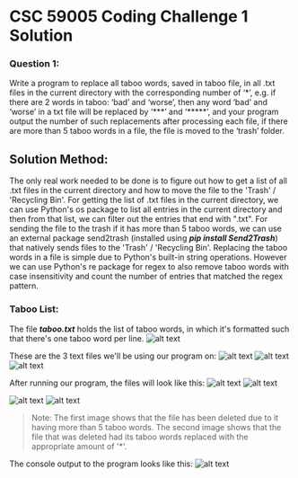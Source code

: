 # CSC 59005 Coding Challenge 1 Solution

### Question 1:
Write a program to replace all taboo words, saved in taboo file, in all .txt files in the current directory with the corresponding number of ‘\*’, e.g. if there are 2 words in taboo: ‘bad’ and ‘worse’, then any word ‘bad’ and ‘worse’ in a txt file will be replaced by ‘\*\*\*’ and ‘\*\*\*\*\*’, and your program output the number of such replacements after processing each file, if there are more than 5 taboo words in a file, the file is moved to the ‘trash’ folder.

## Solution Method:
The only real work needed to be done is to figure out how to get a list of all .txt files in the current directory and how to move the file to the 'Trash' / 'Recycling Bin'. For getting the list of .txt files in the current directory, we can use Python's os package to list all entries in the current directory and then from that list, we can filter out the entries that end with ".txt". For sending the file to the trash if it has more than 5 taboo words, we can use an external package send2trash (installed using ***pip install Send2Trash***) that natively sends files to the 'Trash' / 'Recycling Bin'. Replacing the taboo words in a file is simple due to Python's built-in string operations. However we can use Python's re package for regex to also remove taboo words with case insensitivity and count the number of entries that matched the regex pattern.

### Taboo List:
The file ***taboo.txt*** holds the list of taboo words, in which it's formatted such that there's one taboo word per line.
![alt text](https://github.com/cyanChill/CSC-59005-Code-Challenge-1/blob/main/images/Taboo%20File.PNG "taboo.txt") 

These are the 3 text files we'll be using our program on:
![alt text](https://github.com/cyanChill/CSC-59005-Code-Challenge-1/blob/main/images/Sample%20Input%201.PNG "Sample Input 1") 
![alt text](https://github.com/cyanChill/CSC-59005-Code-Challenge-1/blob/main/images/Sample%20Input%202.PNG "Sample Input 2") 
![alt text](https://github.com/cyanChill/CSC-59005-Code-Challenge-1/blob/main/images/Sample%20Input%203.PNG "Sample Input 3") 

After running our program, the files will look like this:
![alt text](https://github.com/cyanChill/CSC-59005-Code-Challenge-1/blob/main/images/Sample%20Output%201.PNG "Sample Output 1") 
![alt text](https://github.com/cyanChill/CSC-59005-Code-Challenge-1/blob/main/images/Sample%20Output%202.PNG "Sample Output 2") 

![alt text](https://github.com/cyanChill/CSC-59005-Code-Challenge-1/blob/main/images/Sample%20Output%203a.PNG "Sample Output 3a") 
![alt text](https://github.com/cyanChill/CSC-59005-Code-Challenge-1/blob/main/images/Sample%20Output%203b.PNG "Sample Output 3b") 
> Note: The first image shows that the file has been deleted due to it having more than 5 taboo words. The second image shows that the file that was deleted had its taboo words replaced with the appropriate amount of '*'.

The console output to the program looks like this:
![alt text](https://github.com/cyanChill/CSC-59005-Code-Challenge-1/blob/main/images/Console%20Output.PNG "Console Output") 